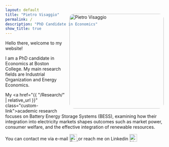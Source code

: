 ```yaml
---
layout: default
title: "Pietro Visaggio"
permalink: /
description: "PhD Candidate in Economics"
show_title: true
---
```


<img
  src="{{ '/assets/images/PietroVisaggio.png' | relative_url }}"
  alt="Pietro Visaggio"
  width="300"
  style="float:right; margin-left:1em; margin-bottom:1em; margin-top:-6em; border-radius:15px;" />

Hello there, welcome to my website!  

I am a PhD candidate in Economics at Boston College. My main research fields are Industrial Organization and Energy Economics. 

My <a href="{{ "/Research/" | relative_url }}" class="custom-link">academic research</a> focuses on Battery Energy Storage Systems (BESS), examining how their integration into electricity markets shapes outcomes such as market power, consumer welfare, and the effective integration of renewable resources.

<!-- Here you can download my <a href="{{ "/cv/" | relative_url }}" class="custom-link">CV</a>. -->

You can contact me via e-mail
<a href="mailto:visaggip@bc.edu" aria-label="Send email to Pietro Visaggio">
  <img src="{{'/assets/images/email_icon.png' | relative_url}}"
       alt="Email icon"
       style="width:24px; vertical-align:middle; margin-left:0rem; margin-bottom:0.5rem;">
</a>
or reach me on Linkedin
<a href="https://www.linkedin.com/in/pietro-visaggio-393369161/" target="_blank" rel="noopener" aria-label="Visit Pietro Visaggio on LinkedIn">
  <img src="{{ '/assets/images/linkedin_icon.png' | relative_url }}"
       alt="LinkedIn icon"
       style="width:24px; vertical-align:middle; margin-left:0rem; margin-bottom:0.5rem;">
</a>